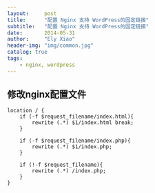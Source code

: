 ```yaml
---
layout:     post
title:      "配置 Nginx 支持 WordPress的固定链接"
subtitle:   "配置 Nginx 支持 WordPress的固定链接"
date:       2014-05-31
author:     "Ely Xiao"
header-img: "img/common.jpg"
catalog: true
tags:
    - nginx, wordpress
---
```


修改nginx配置文件
---
    location / {
        if (-f $request_filename/index.html){
            rewrite (.*) $1/index.html break;
        }

        if (-f $request_filename/index.php){
            rewrite (.*) $1/index.php;
        }

        if (!-f $request_filename){
            rewrite (.*) /index.php;
        }
    }
